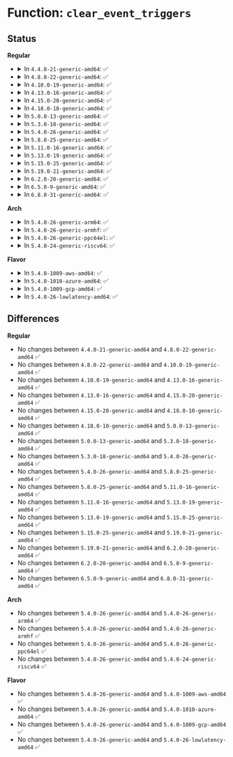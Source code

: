 # Function: <code>clear_event_triggers</code>

## Status
<b>Regular</b>
<ul>
<li>
<details>
<summary>In <code>4.4.0-21-generic-amd64</code>: ✅</summary>

```c
void clear_event_triggers(struct trace_array * tr)
```

```json
{
  "name": "clear_event_triggers",
  "collision_type": "Unique Global",
  "inline_type": "No",
  "funcs": [
    {
      "addr": 18446744071580314384,
      "name": "clear_event_triggers",
      "external": true,
      "loc": "kernel/trace/trace_events_trigger.c:467",
      "file": "kernel/trace/trace_events_trigger.c",
      "inline": "seen, unknown",
      "caller_inline": [],
      "caller_func": [
        "kernel/trace/trace_events.c:event_trace_del_tracer"
      ]
    }
  ],
  "symbols": [
    {
      "addr": 18446744071580314384,
      "name": "clear_event_triggers",
      "section": ".text",
      "bind": "STB_GLOBAL",
      "size": 97
    }
  ]
}
```
</details>
</li>
<li>
<details>
<summary>In <code>4.8.0-22-generic-amd64</code>: ✅</summary>

```c
void clear_event_triggers(struct trace_array * tr)
```

```json
{
  "name": "clear_event_triggers",
  "collision_type": "Unique Global",
  "inline_type": "No",
  "funcs": [
    {
      "addr": 18446744071580356816,
      "name": "clear_event_triggers",
      "external": true,
      "loc": "kernel/trace/trace_events_trigger.c:479",
      "file": "kernel/trace/trace_events_trigger.c",
      "inline": "seen, unknown",
      "caller_inline": [],
      "caller_func": [
        "kernel/trace/trace_events.c:event_trace_del_tracer"
      ]
    }
  ],
  "symbols": [
    {
      "addr": 18446744071580356816,
      "name": "clear_event_triggers",
      "section": ".text",
      "bind": "STB_GLOBAL",
      "size": 108
    }
  ]
}
```
</details>
</li>
<li>
<details>
<summary>In <code>4.10.0-19-generic-amd64</code>: ✅</summary>

```c
void clear_event_triggers(struct trace_array * tr)
```

```json
{
  "name": "clear_event_triggers",
  "collision_type": "Unique Global",
  "inline_type": "No",
  "funcs": [
    {
      "addr": 18446744071580403776,
      "name": "clear_event_triggers",
      "external": true,
      "loc": "kernel/trace/trace_events_trigger.c:479",
      "file": "kernel/trace/trace_events_trigger.c",
      "inline": "seen, unknown",
      "caller_inline": [],
      "caller_func": [
        "kernel/trace/trace_events.c:event_trace_del_tracer"
      ]
    }
  ],
  "symbols": [
    {
      "addr": 18446744071580403776,
      "name": "clear_event_triggers",
      "section": ".text",
      "bind": "STB_GLOBAL",
      "size": 108
    }
  ]
}
```
</details>
</li>
<li>
<details>
<summary>In <code>4.13.0-16-generic-amd64</code>: ✅</summary>

```c
void clear_event_triggers(struct trace_array * tr)
```

```json
{
  "name": "clear_event_triggers",
  "collision_type": "Unique Global",
  "inline_type": "No",
  "funcs": [
    {
      "addr": 18446744071580415136,
      "name": "clear_event_triggers",
      "external": true,
      "loc": "kernel/trace/trace_events_trigger.c:480",
      "file": "kernel/trace/trace_events_trigger.c",
      "inline": "seen, unknown",
      "caller_inline": [],
      "caller_func": [
        "kernel/trace/trace_events.c:event_trace_del_tracer"
      ]
    }
  ],
  "symbols": [
    {
      "addr": 18446744071580415136,
      "name": "clear_event_triggers",
      "section": ".text",
      "bind": "STB_GLOBAL",
      "size": 108
    }
  ]
}
```
</details>
</li>
<li>
<details>
<summary>In <code>4.15.0-20-generic-amd64</code>: ✅</summary>

```c
void clear_event_triggers(struct trace_array * tr)
```

```json
{
  "name": "clear_event_triggers",
  "collision_type": "Unique Global",
  "inline_type": "No",
  "funcs": [
    {
      "addr": 18446744071580470688,
      "name": "clear_event_triggers",
      "external": true,
      "loc": "kernel/trace/trace_events_trigger.c:480",
      "file": "kernel/trace/trace_events_trigger.c",
      "inline": "seen, unknown",
      "caller_inline": [],
      "caller_func": [
        "kernel/trace/trace_events.c:event_trace_del_tracer"
      ]
    }
  ],
  "symbols": [
    {
      "addr": 18446744071580470688,
      "name": "clear_event_triggers",
      "section": ".text",
      "bind": "STB_GLOBAL",
      "size": 111
    }
  ]
}
```
</details>
</li>
<li>
<details>
<summary>In <code>4.18.0-10-generic-amd64</code>: ✅</summary>

```c
void clear_event_triggers(struct trace_array * tr)
```

```json
{
  "name": "clear_event_triggers",
  "collision_type": "Unique Global",
  "inline_type": "No",
  "funcs": [
    {
      "addr": 18446744071580530848,
      "name": "clear_event_triggers",
      "external": true,
      "loc": "kernel/trace/trace_events_trigger.c:479",
      "file": "kernel/trace/trace_events_trigger.c",
      "inline": "seen, unknown",
      "caller_inline": [],
      "caller_func": [
        "kernel/trace/trace_events.c:event_trace_del_tracer"
      ]
    }
  ],
  "symbols": [
    {
      "addr": 18446744071580530848,
      "name": "clear_event_triggers",
      "section": ".text",
      "bind": "STB_GLOBAL",
      "size": 171
    }
  ]
}
```
</details>
</li>
<li>
<details>
<summary>In <code>5.0.0-13-generic-amd64</code>: ✅</summary>

```c
void clear_event_triggers(struct trace_array * tr)
```

```json
{
  "name": "clear_event_triggers",
  "collision_type": "Unique Global",
  "inline_type": "No",
  "funcs": [
    {
      "addr": 18446744071580588704,
      "name": "clear_event_triggers",
      "external": true,
      "loc": "kernel/trace/trace_events_trigger.c:468",
      "file": "kernel/trace/trace_events_trigger.c",
      "inline": "seen, unknown",
      "caller_inline": [],
      "caller_func": [
        "kernel/trace/trace_events.c:event_trace_del_tracer"
      ]
    }
  ],
  "symbols": [
    {
      "addr": 18446744071580588704,
      "name": "clear_event_triggers",
      "section": ".text",
      "bind": "STB_GLOBAL",
      "size": 171
    }
  ]
}
```
</details>
</li>
<li>
<details>
<summary>In <code>5.3.0-18-generic-amd64</code>: ✅</summary>

```c
void clear_event_triggers(struct trace_array * tr)
```

```json
{
  "name": "clear_event_triggers",
  "collision_type": "Unique Global",
  "inline_type": "No",
  "funcs": [
    {
      "addr": 18446744071580645920,
      "name": "clear_event_triggers",
      "external": true,
      "loc": "kernel/trace/trace_events_trigger.c:468",
      "file": "kernel/trace/trace_events_trigger.c",
      "inline": "seen, unknown",
      "caller_inline": [],
      "caller_func": [
        "kernel/trace/trace_events.c:event_trace_del_tracer"
      ]
    }
  ],
  "symbols": [
    {
      "addr": 18446744071580645920,
      "name": "clear_event_triggers",
      "section": ".text",
      "bind": "STB_GLOBAL",
      "size": 177
    }
  ]
}
```
</details>
</li>
<li>
<details>
<summary>In <code>5.4.0-26-generic-amd64</code>: ✅</summary>

```c
void clear_event_triggers(struct trace_array * tr)
```

```json
{
  "name": "clear_event_triggers",
  "collision_type": "Unique Global",
  "inline_type": "No",
  "funcs": [
    {
      "addr": 18446744071580692624,
      "name": "clear_event_triggers",
      "external": true,
      "loc": "kernel/trace/trace_events_trigger.c:475",
      "file": "kernel/trace/trace_events_trigger.c",
      "inline": "seen, unknown",
      "caller_inline": [],
      "caller_func": [
        "kernel/trace/trace_events.c:event_trace_del_tracer"
      ]
    }
  ],
  "symbols": [
    {
      "addr": 18446744071580692624,
      "name": "clear_event_triggers",
      "section": ".text",
      "bind": "STB_GLOBAL",
      "size": 177
    }
  ]
}
```
</details>
</li>
<li>
<details>
<summary>In <code>5.8.0-25-generic-amd64</code>: ✅</summary>

```c
void clear_event_triggers(struct trace_array * tr)
```

```json
{
  "name": "clear_event_triggers",
  "collision_type": "Unique Global",
  "inline_type": "No",
  "funcs": [
    {
      "addr": 18446744071580798048,
      "name": "clear_event_triggers",
      "external": true,
      "loc": "kernel/trace/trace_events_trigger.c:481",
      "file": "kernel/trace/trace_events_trigger.c",
      "inline": "seen, unknown",
      "caller_inline": [],
      "caller_func": [
        "kernel/trace/trace_events.c:event_trace_del_tracer"
      ]
    }
  ],
  "symbols": [
    {
      "addr": 18446744071580798048,
      "name": "clear_event_triggers",
      "section": ".text",
      "bind": "STB_GLOBAL",
      "size": 212
    }
  ]
}
```
</details>
</li>
<li>
<details>
<summary>In <code>5.11.0-16-generic-amd64</code>: ✅</summary>

```c
void clear_event_triggers(struct trace_array * tr)
```

```json
{
  "name": "clear_event_triggers",
  "collision_type": "Unique Global",
  "inline_type": "No",
  "funcs": [
    {
      "addr": 18446744071580786064,
      "name": "clear_event_triggers",
      "external": true,
      "loc": "kernel/trace/trace_events_trigger.c:481",
      "file": "kernel/trace/trace_events_trigger.c",
      "inline": "seen, unknown",
      "caller_inline": [],
      "caller_func": [
        "kernel/trace/trace_events.c:event_trace_del_tracer"
      ]
    }
  ],
  "symbols": [
    {
      "addr": 18446744071580786064,
      "name": "clear_event_triggers",
      "section": ".text",
      "bind": "STB_GLOBAL",
      "size": 212
    }
  ]
}
```
</details>
</li>
<li>
<details>
<summary>In <code>5.13.0-19-generic-amd64</code>: ✅</summary>

```c
void clear_event_triggers(struct trace_array * tr)
```

```json
{
  "name": "clear_event_triggers",
  "collision_type": "Unique Global",
  "inline_type": "No",
  "funcs": [
    {
      "addr": 18446744071580791536,
      "name": "clear_event_triggers",
      "external": true,
      "loc": "kernel/trace/trace_events_trigger.c:482",
      "file": "kernel/trace/trace_events_trigger.c",
      "inline": "seen, unknown",
      "caller_inline": [],
      "caller_func": [
        "kernel/trace/trace_events.c:event_trace_del_tracer"
      ]
    }
  ],
  "symbols": [
    {
      "addr": 18446744071580791536,
      "name": "clear_event_triggers",
      "section": ".text",
      "bind": "STB_GLOBAL",
      "size": 212
    }
  ]
}
```
</details>
</li>
<li>
<details>
<summary>In <code>5.15.0-25-generic-amd64</code>: ✅</summary>

```c
void clear_event_triggers(struct trace_array * tr)
```

```json
{
  "name": "clear_event_triggers",
  "collision_type": "Unique Global",
  "inline_type": "No",
  "funcs": [
    {
      "addr": 18446744071580977408,
      "name": "clear_event_triggers",
      "external": true,
      "loc": "kernel/trace/trace_events_trigger.c:494",
      "file": "kernel/trace/trace_events_trigger.c",
      "inline": "seen, unknown",
      "caller_inline": [],
      "caller_func": [
        "kernel/trace/trace_events.c:event_trace_del_tracer"
      ]
    }
  ],
  "symbols": [
    {
      "addr": 18446744071580977408,
      "name": "clear_event_triggers",
      "section": ".text",
      "bind": "STB_GLOBAL",
      "size": 212
    }
  ]
}
```
</details>
</li>
<li>
<details>
<summary>In <code>5.19.0-21-generic-amd64</code>: ✅</summary>

```c
void clear_event_triggers(struct trace_array * tr)
```

```json
{
  "name": "clear_event_triggers",
  "collision_type": "Unique Global",
  "inline_type": "No",
  "funcs": [
    {
      "addr": 18446744071581220624,
      "name": "clear_event_triggers",
      "external": true,
      "loc": "kernel/trace/trace_events_trigger.c:504",
      "file": "kernel/trace/trace_events_trigger.c",
      "inline": "seen, unknown",
      "caller_inline": [],
      "caller_func": [
        "kernel/trace/trace_events.c:event_trace_del_tracer"
      ]
    }
  ],
  "symbols": [
    {
      "addr": 18446744071581220624,
      "name": "clear_event_triggers",
      "section": ".text",
      "bind": "STB_GLOBAL",
      "size": 242
    }
  ]
}
```
</details>
</li>
<li>
<details>
<summary>In <code>6.2.0-20-generic-amd64</code>: ✅</summary>

```c
void clear_event_triggers(struct trace_array * tr)
```

```json
{
  "name": "clear_event_triggers",
  "collision_type": "Unique Global",
  "inline_type": "No",
  "funcs": [
    {
      "addr": 18446744071581539152,
      "name": "clear_event_triggers",
      "external": true,
      "loc": "kernel/trace/trace_events_trigger.c:505",
      "file": "kernel/trace/trace_events_trigger.c",
      "inline": "seen, unknown",
      "caller_inline": [],
      "caller_func": [
        "kernel/trace/trace_events.c:event_trace_del_tracer"
      ]
    }
  ],
  "symbols": [
    {
      "addr": 18446744071581539152,
      "name": "clear_event_triggers",
      "section": ".text",
      "bind": "STB_GLOBAL",
      "size": 242
    }
  ]
}
```
</details>
</li>
<li>
<details>
<summary>In <code>6.5.0-9-generic-amd64</code>: ✅</summary>

```c
void clear_event_triggers(struct trace_array * tr)
```

```json
{
  "name": "clear_event_triggers",
  "collision_type": "Unique Global",
  "inline_type": "No",
  "funcs": [
    {
      "addr": 18446744071581658544,
      "name": "clear_event_triggers",
      "external": true,
      "loc": "kernel/trace/trace_events_trigger.c:507",
      "file": "kernel/trace/trace_events_trigger.c",
      "inline": "seen, unknown",
      "caller_inline": [],
      "caller_func": [
        "kernel/trace/trace_events.c:event_trace_del_tracer"
      ]
    }
  ],
  "symbols": [
    {
      "addr": 18446744071581658544,
      "name": "clear_event_triggers",
      "section": ".text",
      "bind": "STB_GLOBAL",
      "size": 242
    }
  ]
}
```
</details>
</li>
<li>
<details>
<summary>In <code>6.8.0-31-generic-amd64</code>: ✅</summary>

```c
void clear_event_triggers(struct trace_array * tr)
```

```json
{
  "name": "clear_event_triggers",
  "collision_type": "Unique Global",
  "inline_type": "No",
  "funcs": [
    {
      "addr": 18446744071581774544,
      "name": "clear_event_triggers",
      "external": true,
      "loc": "kernel/trace/trace_events_trigger.c:507",
      "file": "kernel/trace/trace_events_trigger.c",
      "inline": "seen, unknown",
      "caller_inline": [],
      "caller_func": [
        "kernel/trace/trace_events.c:event_trace_del_tracer"
      ]
    }
  ],
  "symbols": [
    {
      "addr": 18446744071581774544,
      "name": "clear_event_triggers",
      "section": ".text",
      "bind": "STB_GLOBAL",
      "size": 242
    }
  ]
}
```
</details>
</li>
</ul>
<b>Arch</b>
<ul>
<li>
<details>
<summary>In <code>5.4.0-26-generic-arm64</code>: ✅</summary>

```c
void clear_event_triggers(struct trace_array * tr)
```

```json
{
  "name": "clear_event_triggers",
  "collision_type": "Unique Global",
  "inline_type": "No",
  "funcs": [
    {
      "addr": 18446603336492001800,
      "name": "clear_event_triggers",
      "external": true,
      "loc": "kernel/trace/trace_events_trigger.c:475",
      "file": "kernel/trace/trace_events_trigger.c",
      "inline": "seen, unknown",
      "caller_inline": [],
      "caller_func": [
        "kernel/trace/trace_events.c:event_trace_del_tracer"
      ]
    }
  ],
  "symbols": [
    {
      "addr": 18446603336492001800,
      "name": "clear_event_triggers",
      "section": ".text",
      "bind": "STB_GLOBAL",
      "size": 176
    }
  ]
}
```
</details>
</li>
<li>
<details>
<summary>In <code>5.4.0-26-generic-armhf</code>: ✅</summary>

```c
void clear_event_triggers(struct trace_array * tr)
```

```json
{
  "name": "clear_event_triggers",
  "collision_type": "Unique Global",
  "inline_type": "No",
  "funcs": [
    {
      "addr": 3225936616,
      "name": "clear_event_triggers",
      "external": true,
      "loc": "kernel/trace/trace_events_trigger.c:475",
      "file": "kernel/trace/trace_events_trigger.c",
      "inline": "seen, unknown",
      "caller_inline": [],
      "caller_func": [
        "kernel/trace/trace_events.c:event_trace_del_tracer"
      ]
    }
  ],
  "symbols": [
    {
      "addr": 3225936616,
      "name": "clear_event_triggers",
      "section": ".text",
      "bind": "STB_GLOBAL",
      "size": 152
    }
  ]
}
```
</details>
</li>
<li>
<details>
<summary>In <code>5.4.0-26-generic-ppc64el</code>: ✅</summary>

```c
void clear_event_triggers(struct trace_array * tr)
```

```json
{
  "name": "clear_event_triggers",
  "collision_type": "Unique Global",
  "inline_type": "No",
  "funcs": [
    {
      "addr": 13835058055285133584,
      "name": "clear_event_triggers",
      "external": true,
      "loc": "kernel/trace/trace_events_trigger.c:475",
      "file": "kernel/trace/trace_events_trigger.c",
      "inline": "seen, unknown",
      "caller_inline": [],
      "caller_func": [
        "kernel/trace/trace_events.c:event_trace_del_tracer"
      ]
    }
  ],
  "symbols": [
    {
      "addr": 13835058055285133584,
      "name": "clear_event_triggers",
      "section": ".text",
      "bind": "STB_GLOBAL",
      "size": 272
    }
  ]
}
```
</details>
</li>
<li>
<details>
<summary>In <code>5.4.0-24-generic-riscv64</code>: ✅</summary>

```c
void clear_event_triggers(struct trace_array * tr)
```

```json
{
  "name": "clear_event_triggers",
  "collision_type": "Unique Global",
  "inline_type": "No",
  "funcs": [
    {
      "addr": 18446743936272266620,
      "name": "clear_event_triggers",
      "external": true,
      "loc": "kernel/trace/trace_events_trigger.c:475",
      "file": "kernel/trace/trace_events_trigger.c",
      "inline": "seen, unknown",
      "caller_inline": [],
      "caller_func": [
        "kernel/trace/trace_events.c:event_trace_del_tracer"
      ]
    }
  ],
  "symbols": [
    {
      "addr": 18446743936272266620,
      "name": "clear_event_triggers",
      "section": ".text",
      "bind": "STB_GLOBAL",
      "size": 152
    }
  ]
}
```
</details>
</li>
</ul>
<b>Flavor</b>
<ul>
<li>
<details>
<summary>In <code>5.4.0-1009-aws-amd64</code>: ✅</summary>

```c
void clear_event_triggers(struct trace_array * tr)
```

```json
{
  "name": "clear_event_triggers",
  "collision_type": "Unique Global",
  "inline_type": "No",
  "funcs": [
    {
      "addr": 18446744071580661424,
      "name": "clear_event_triggers",
      "external": true,
      "loc": "kernel/trace/trace_events_trigger.c:475",
      "file": "kernel/trace/trace_events_trigger.c",
      "inline": "seen, unknown",
      "caller_inline": [],
      "caller_func": [
        "kernel/trace/trace_events.c:event_trace_del_tracer"
      ]
    }
  ],
  "symbols": [
    {
      "addr": 18446744071580661424,
      "name": "clear_event_triggers",
      "section": ".text",
      "bind": "STB_GLOBAL",
      "size": 177
    }
  ]
}
```
</details>
</li>
<li>
<details>
<summary>In <code>5.4.0-1010-azure-amd64</code>: ✅</summary>

```c
void clear_event_triggers(struct trace_array * tr)
```

```json
{
  "name": "clear_event_triggers",
  "collision_type": "Unique Global",
  "inline_type": "No",
  "funcs": [
    {
      "addr": 18446744071580607632,
      "name": "clear_event_triggers",
      "external": true,
      "loc": "kernel/trace/trace_events_trigger.c:475",
      "file": "kernel/trace/trace_events_trigger.c",
      "inline": "seen, unknown",
      "caller_inline": [],
      "caller_func": [
        "kernel/trace/trace_events.c:event_trace_del_tracer"
      ]
    }
  ],
  "symbols": [
    {
      "addr": 18446744071580607632,
      "name": "clear_event_triggers",
      "section": ".text",
      "bind": "STB_GLOBAL",
      "size": 177
    }
  ]
}
```
</details>
</li>
<li>
<details>
<summary>In <code>5.4.0-1009-gcp-amd64</code>: ✅</summary>

```c
void clear_event_triggers(struct trace_array * tr)
```

```json
{
  "name": "clear_event_triggers",
  "collision_type": "Unique Global",
  "inline_type": "No",
  "funcs": [
    {
      "addr": 18446744071580652672,
      "name": "clear_event_triggers",
      "external": true,
      "loc": "kernel/trace/trace_events_trigger.c:475",
      "file": "kernel/trace/trace_events_trigger.c",
      "inline": "seen, unknown",
      "caller_inline": [],
      "caller_func": [
        "kernel/trace/trace_events.c:event_trace_del_tracer"
      ]
    }
  ],
  "symbols": [
    {
      "addr": 18446744071580652672,
      "name": "clear_event_triggers",
      "section": ".text",
      "bind": "STB_GLOBAL",
      "size": 177
    }
  ]
}
```
</details>
</li>
<li>
<details>
<summary>In <code>5.4.0-26-lowlatency-amd64</code>: ✅</summary>

```c
void clear_event_triggers(struct trace_array * tr)
```

```json
{
  "name": "clear_event_triggers",
  "collision_type": "Unique Global",
  "inline_type": "No",
  "funcs": [
    {
      "addr": 18446744071580710176,
      "name": "clear_event_triggers",
      "external": true,
      "loc": "kernel/trace/trace_events_trigger.c:475",
      "file": "kernel/trace/trace_events_trigger.c",
      "inline": "seen, unknown",
      "caller_inline": [],
      "caller_func": [
        "kernel/trace/trace_events.c:event_trace_del_tracer"
      ]
    }
  ],
  "symbols": [
    {
      "addr": 18446744071580710176,
      "name": "clear_event_triggers",
      "section": ".text",
      "bind": "STB_GLOBAL",
      "size": 177
    }
  ]
}
```
</details>
</li>
</ul>

## Differences
<b>Regular</b>
<ul>
<li>
No changes between <code>4.4.0-21-generic-amd64</code> and <code>4.8.0-22-generic-amd64</code> ✅
</li>
<li>
No changes between <code>4.8.0-22-generic-amd64</code> and <code>4.10.0-19-generic-amd64</code> ✅
</li>
<li>
No changes between <code>4.10.0-19-generic-amd64</code> and <code>4.13.0-16-generic-amd64</code> ✅
</li>
<li>
No changes between <code>4.13.0-16-generic-amd64</code> and <code>4.15.0-20-generic-amd64</code> ✅
</li>
<li>
No changes between <code>4.15.0-20-generic-amd64</code> and <code>4.18.0-10-generic-amd64</code> ✅
</li>
<li>
No changes between <code>4.18.0-10-generic-amd64</code> and <code>5.0.0-13-generic-amd64</code> ✅
</li>
<li>
No changes between <code>5.0.0-13-generic-amd64</code> and <code>5.3.0-18-generic-amd64</code> ✅
</li>
<li>
No changes between <code>5.3.0-18-generic-amd64</code> and <code>5.4.0-26-generic-amd64</code> ✅
</li>
<li>
No changes between <code>5.4.0-26-generic-amd64</code> and <code>5.8.0-25-generic-amd64</code> ✅
</li>
<li>
No changes between <code>5.8.0-25-generic-amd64</code> and <code>5.11.0-16-generic-amd64</code> ✅
</li>
<li>
No changes between <code>5.11.0-16-generic-amd64</code> and <code>5.13.0-19-generic-amd64</code> ✅
</li>
<li>
No changes between <code>5.13.0-19-generic-amd64</code> and <code>5.15.0-25-generic-amd64</code> ✅
</li>
<li>
No changes between <code>5.15.0-25-generic-amd64</code> and <code>5.19.0-21-generic-amd64</code> ✅
</li>
<li>
No changes between <code>5.19.0-21-generic-amd64</code> and <code>6.2.0-20-generic-amd64</code> ✅
</li>
<li>
No changes between <code>6.2.0-20-generic-amd64</code> and <code>6.5.0-9-generic-amd64</code> ✅
</li>
<li>
No changes between <code>6.5.0-9-generic-amd64</code> and <code>6.8.0-31-generic-amd64</code> ✅
</li>
</ul>
<b>Arch</b>
<ul>
<li>
No changes between <code>5.4.0-26-generic-amd64</code> and <code>5.4.0-26-generic-arm64</code> ✅
</li>
<li>
No changes between <code>5.4.0-26-generic-amd64</code> and <code>5.4.0-26-generic-armhf</code> ✅
</li>
<li>
No changes between <code>5.4.0-26-generic-amd64</code> and <code>5.4.0-26-generic-ppc64el</code> ✅
</li>
<li>
No changes between <code>5.4.0-26-generic-amd64</code> and <code>5.4.0-24-generic-riscv64</code> ✅
</li>
</ul>
<b>Flavor</b>
<ul>
<li>
No changes between <code>5.4.0-26-generic-amd64</code> and <code>5.4.0-1009-aws-amd64</code> ✅
</li>
<li>
No changes between <code>5.4.0-26-generic-amd64</code> and <code>5.4.0-1010-azure-amd64</code> ✅
</li>
<li>
No changes between <code>5.4.0-26-generic-amd64</code> and <code>5.4.0-1009-gcp-amd64</code> ✅
</li>
<li>
No changes between <code>5.4.0-26-generic-amd64</code> and <code>5.4.0-26-lowlatency-amd64</code> ✅
</li>
</ul>
